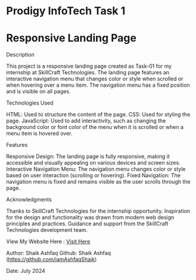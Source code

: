 # Prodigy InfoTech Task 1

# Responsive Landing Page

Description

This project is a responsive landing page created as Task-01 for my internship at SkillCraft Technologies. The landing page features an interactive navigation menu that changes color or style when scrolled or when hovering over a menu item. The navigation menu has a fixed position and is visible on all pages.

Technologies Used

HTML: Used to structure the content of the page.
CSS: Used for styling the page.
JavaScript: Used to add interactivity, such as changing the background color or font color of the menu when it is scrolled or when a menu item is hovered over.

Features

Responsive Design: The landing page is fully responsive, making it accessible and visually appealing on various devices and screen sizes.
Interactive Navigation Menu: The navigation menu changes color or style based on user interaction (scrolling or hovering).
Fixed Navigation: The navigation menu is fixed and remains visible as the user scrolls through the page.

Acknowledgments

Thanks to SkillCraft Technologies for the internship opportunity.
Inspiration for the design and functionality was drawn from modern web design principles and practices.
Guidance and support from the SkillCraft Technologies development team.

View My Website Here : [Visit Here](https://iamashfaqshaik.github.io/PIT_Task-1/
)

Author: Shaik Ashfaq 
Github: Shaik Ashfaq (https://github.com/iamAshfaqShaik)

Date: July 2024
